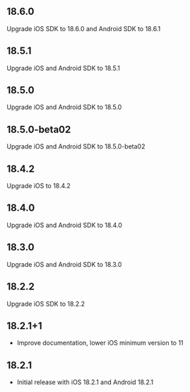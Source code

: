 ## 18.6.0
Upgrade iOS SDK to 18.6.0 and Android SDK to 18.6.1

## 18.5.1
Upgrade iOS and Android SDK to 18.5.1

## 18.5.0
Upgrade iOS and Android SDK to 18.5.0

## 18.5.0-beta02
Upgrade iOS and Android SDK to 18.5.0-beta02

## 18.4.2

Upgrade iOS to 18.4.2

## 18.4.0

Upgrade iOS and Android SDK to 18.4.0

## 18.3.0

Upgrade iOS and Android SDK to 18.3.0

## 18.2.2

Upgrade iOS SDK to 18.2.2

## 18.2.1+1

* Improve documentation, lower iOS minimum version to 11

## 18.2.1

* Initial release with iOS 18.2.1 and Android 18.2.1
